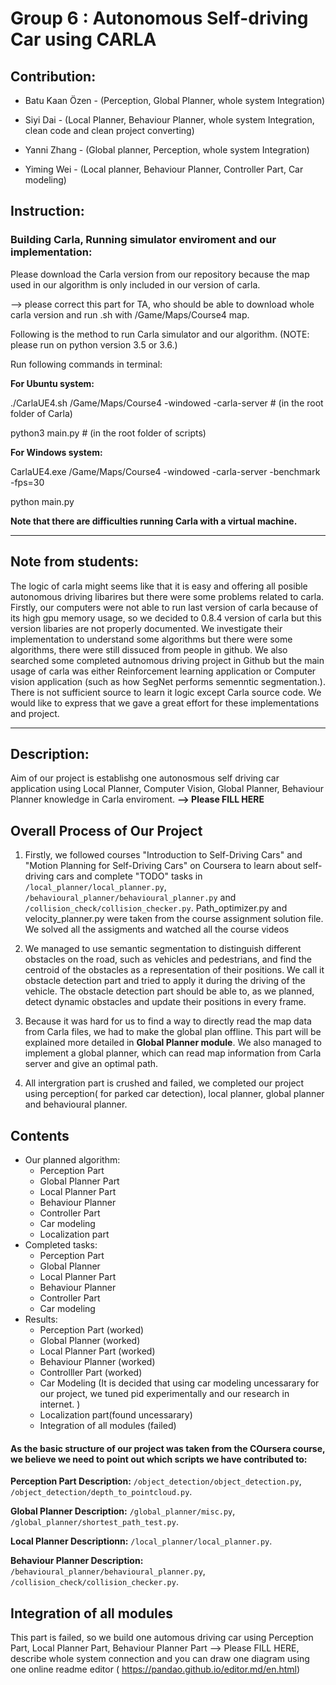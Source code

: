 # Group 6 : Autonomous Self-driving Car using CARLA

## Contribution:
- Batu Kaan Özen - (Perception, Global Planner, whole system Integration) 

- Siyi Dai       - (Local Planner, Behaviour Planner, whole system Integration, clean code and clean project converting)

- Yanni Zhang    - (Global planner, Perception, whole system Integration)

- Yiming Wei      - (Local planner, Behaviour Planner, Controller Part, Car modeling)

## Instruction:

### Building Carla, Running simulator enviroment and our implementation:
Please download the Carla version from our repository because the map used in our algorithm is only included in our version of carla.

--> please correct this part for TA, who should be able to download whole carla version and run .sh with /Game/Maps/Course4  map.


Following is the method to run Carla simulator and our algorithm. (NOTE: please run on python version 3.5 or 3.6.)

Run following commands in terminal: 

**For Ubuntu system:**

./CarlaUE4.sh  /Game/Maps/Course4 -windowed -carla-server    # (in the root folder of Carla)

python3 main.py     # (in the root folder of scripts)

**For Windows system:**

CarlaUE4.exe /Game/Maps/Course4 -windowed -carla-server -benchmark -fps=30

python main.py 

**Note that there are difficulties running Carla with a virtual machine.**

****


## Note from students:

The  logic of carla might seems like that it is easy and offering all posible autonomous driving libarires but there were some problems related to carla.
Firstly, our computers were not able to run last version of carla because of its high gpu memory usage, so we decided to 0.8.4 version of carla but this version libaries are not properly documented. We investigate their implementation to understand some algorithms but there were some algorithms, there were still dissuced from  people in github. We also searched some completed autnomous driving project in Github but the main usage of carla was either Reinforcement learning application or Computer vision application (such as how SegNet performs semenntic segmentation.). There is not sufficient source to learn it logic except Carla source code. We would like to express that we gave a great effort for these implementations and project. 

****
## Description:

Aim of our project is establishg one autonosmous self driving car application using Local Planner, Computer Vision, Global Planner, Behaviour Planner knowledge in Carla enviroment.
**--> Please FILL HERE** 

## Overall Process of Our Project

1. Firstly, we followed courses "Introduction to Self-Driving Cars" and "Motion Planning for Self-Driving Cars" on Coursera to learn about self-driving cars and complete "TODO" tasks in `/local_planner/local_planner.py`, `/behavioural_planner/behavioural_planner.py` and `/collision_check/collision_checker.py`. 
Path_optimizer.py and velocity_planner.py were taken from the course assignment solution file. We solved all the assigments and watched all the course videos 

2. We managed to use semantic segmentation to distinguish different obstacles on the road, such as vehicles and pedestrians, and find the centroid of the obstacles as a representation of their positions. We call it obstacle detection part and tried to apply it during the driving of the vehicle. The obstacle detection part should be able to, as we planned, detect dynamic obstacles and update their positions in every frame. 

3. Because it was hard for us to find a way to directly read the map data from Carla files, we had to make the global plan offline. This part will be explained more detailed in **Global Planner module**. 
We also managed to implement a global planner, which can read map information from Carla server and give an optimal path. 

4. All intergration part is crushed and failed, we completed our project using perception( for parked car detection), local planner, global planner and behavioural planner.





## Contents
- Our planned algorithm:
    - Perception Part
    - Global Planner Part
    - Local Planner Part
    - Behaviour Planner
    - Controller Part
    - Car modeling
    - Localization part
- Completed tasks:
    - Perception Part
    - Global Planner
    - Local Planner Part
    - Behaviour Planner
    - Controller Part
    - Car modeling
- Results:
    - Perception Part (worked)
    - Global Planner (worked)
    - Local Planner Part (worked)
    - Behaviour Planner (worked)
    - Controlller Part (worked)
    - Car Modeling (It is decided that using car modeling uncessarary for our project, we tuned pid experimentally and our research in internet. )
    - Localization part(found uncessarary)
    - Integration of all modules (failed)

#### As the basic structure of our project was taken from the COursera course, we believe we need to point out which scripts we have contributed to: 

**Perception Part Description:** `/object_detection/object_detection.py`, `/object_detection/depth_to_pointcloud.py`. 

**Global Planner Description:** `/global_planner/misc.py`, `/global_planner/shortest_path_test.py`. 

**Local Planner Descriptionn:** `/local_planner/local_planner.py`. 

**Behaviour Planner Description:** `/behavioural_planner/behavioural_planner.py`, `/collision_check/collision_checker.py`. 


## Integration of all modules

This part is failed, so we build one automous driving car using Perception Part, Local Planner Part, Behaviour Planner Part
--> Please FILL HERE, describe whole system connection and you can draw one diagram using one online readme editor ( https://pandao.github.io/editor.md/en.html)









